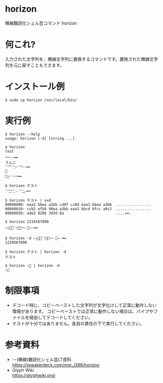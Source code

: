 # horizon
横線難読化シェル芸コマンド horizon

# 何これ?

入力された文字列を、横線文字列に置換するコマンドです。置換された横線文字列を元に戻すこともできます。

# インストール例

```
$ sudo cp horizon /usr/local/bin/
```

# 実行例

```
$ horizon --help
usage: horizon [-d] [string ...]

$ horizon
test
⁃̄᠊⼀⁃-━=
うんこ
ꣻꣻ̄̄ꣻꣻ̲ ꣻꣻ̄ ­₋==
💩
－̱ￚᐨ╶ᅳ━=

$ horizon テスト
ꣻꣻ̄͟ꣻꣻ̲﹘ꣻꣻ̠͟­₋==

$ horizon テスト | xxd
00000000: eaa3 bbea a3bb cd9f cc84 eaa3 bbea a3bb  ................
00000010: ccb2 efb9 98ea a3bb eaa3 bbcd 9fcc a0c2  ................
00000020: ade2 828b 3d3d 0a                        ....==.

$ horizon 1234567890
̶ ̠⼀͞¯᠆㆒͞⼀₋﹘̶-━=

$ horizon -d ̶ ̠⼀͞¯᠆㆒͞⼀₋﹘̶-━=
1234567890

$ horizon テスト | horizon -d
テスト

$ horizon ⚠️💩 | horizon -d
⚠️💩
```

# 制限事項

* デコード時に、コピーペーストした文字列が文字化けして正常に動作しない環境があります。
  コピーペーストでは正常に動作しない場合は、パイプやファイルを経由してデコードしてください。
* テストが十分ではありません。各自の責任の下で実行してください。

# 参考資料

* －(横線)難読化シェル芸LT資料  
  https://speakerdeck.com/msr_i386/horizon
* Glyph Wiki  
  https://glyphwiki.org/

